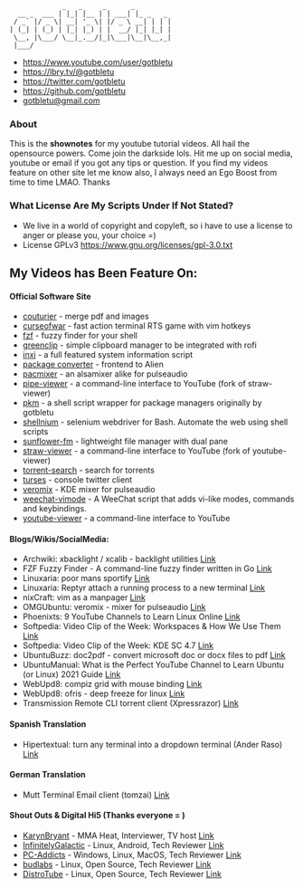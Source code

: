                  _   _     _      _         
      __ _  ___ | |_| |__ | | ___| |_ _   _ 
     / _` |/ _ \| __| '_ \| |/ _ \ __| | | |
    | (_| | (_) | |_| |_) | |  __/ |_| |_| |
     \__, |\___/ \__|_.__/|_|\___|\__|\__,_|
     |___/                                  

- https://www.youtube.com/user/gotbletu
- https://lbry.tv/@gotbletu
- https://twitter.com/gotbletu
- https://github.com/gotbletu
- gotbletu@gmail.com



### About
This is the **shownotes** for my youtube tutorial videos. All hail the opensource powers. Come join the darkside lols.
Hit me up on social media, youtube or email if you got any tips or question.
If you find my videos feature on other site let me know also, I always need an Ego Boost from time to time LMAO. Thanks

### What License Are My Scripts Under If Not Stated?
- We live in a world of copyright and copyleft, so i have to use a license to anger or please you, your choice =)
- License GPLv3 https://www.gnu.org/licenses/gpl-3.0.txt

## My Videos has Been Feature On:

#### Official Software Site

- [couturier](https://sites.google.com/site/couturierapp/) - merge pdf and images
- [curseofwar](https://github.com/a-nikolaev/curseofwar/wiki) - fast action terminal RTS game with vim hotkeys
- [fzf](https://github.com/junegunn/fzf/wiki) - fuzzy finder for your shell
- [greenclip](https://github.com/erebe/greenclip) - simple clipboard manager to be integrated with rofi
- [inxi](https://code.google.com/p/inxi/) - a full featured system information script
- [package converter](https://code.google.com/p/foxoman/wiki/PackageConverter) - frontend to Alien
- [pacmixer](https://github.com/KenjiTakahashi/pacmixer) - an alsamixer alike for pulseaudio
- [pipe-viewer](https://github.com/trizen/pipe-viewer) - a command-line interface to YouTube (fork of straw-viewer)
- [pkm](https://github.com/silvernode/pkm) - a shell script wrapper for package managers originally by gotbletu
- [shellnium](https://github.com/Rasukarusan/shellnium) - selenium webdriver for Bash. Automate the web using shell scripts
- [sunflower-fm](https://code.google.com/p/sunflower-fm/) - lightweight file manager with dual pane
- [straw-viewer](https://github.com/trizen/straw-viewer) - a command-line interface to YouTube (fork of youtube-viewer) 
- [torrent-search](http://torrent-search.sourceforge.net) - search for torrents
- [turses](https://pypi.python.org/pypi/turses) - console twitter client
- [veromix](http://kde-look.org/content/show.php?content=116676) - KDE mixer for pulseaudio
- [weechat-vimode](https://github.com/GermainZ/weechat-vimode) - A WeeChat script that adds vi-like modes, commands and keybindings.
- [youtube-viewer](https://github.com/trizen/youtube-viewer) - a command-line interface to YouTube

#### Blogs/Wikis/SocialMedia:

- Archwiki: xbacklight / xcalib - backlight utilities [Link](https://wiki.archlinux.org/index.php/backlight)
- FZF Fuzzy Finder - A command-line fuzzy finder written in Go [Link](http://junegunn.kr/2015/02/fzf-in-go/)
- Linuxaria: poor mans sportify [Link](http://linuxaria.com/pills/linux-terminal-poor-mans-spotify?lang=en)
- Linuxaria: Reptyr attach a running process to a new terminal [Link](https://linuxaria.com/pills/linux-terminal-reptyr-attach-a-running-process-to-a-new-terminal)
- nixCraft: vim as a manpager [Link](https://twitter.com/nixcraft/status/973221210589925385)
- OMGUbuntu: veromix - mixer for pulseaudio [Link](http://www.omgubuntu.co.uk/2012/02/how-to-increase-volume-over-100-in-kde/)
- Phoenixts: 9 YouTube Channels to Learn Linux Online [Link](http://phoenixts.com/blog/9-youtube-channels-to-learn-linux-online/)
- Softpedia: Video Clip of the Week: Workspaces & How We Use Them [Link](http://news.softpedia.com/news/Softpedia-Linux-Weekly-Issue-95-141165.shtml)
- Softpedia: Video Clip of the Week: KDE SC 4.7 [Link](http://news.softpedia.com/news/Softpedia-Linux-Weekly-Issue-164-221159.shtml)
- UbuntuBuzz: doc2pdf - convert microsoft doc or docx files to pdf [Link](http://www.ubuntubuzz.com/2012/12/cli-convert-microsoft-word-document-to.html)
- UbuntuManual: What is the Perfect YouTube Channel to Learn Ubuntu (or Linux) 2021 Guide [Link](https://ubuntumanual.org/youtube-channel-to-learn-ubuntu-or-linux/)
- WebUpd8: compiz grid with mouse binding [Link](http://www.webupd8.org/2011/01/set-up-hot-corners-for-compiz-grid.html)
- WebUpd8: ofris - deep freeze for linux [Link](http://www.webupd8.org/2010/08/ofris-deep-freeze-like-application-for.html)
- Transmission Remote CLI torrent client (Xpressrazor) [Link](https://xpressrazor.wordpress.com/2014/04/30/using-transmission-remote-as-your-default-bittorrent-client/)

#### Spanish Translation
- Hipertextual: turn any terminal into a dropdown terminal (Ander Raso) [Link](http://hipertextual.com/2015/02/terminal-dropdown)

#### German Translation
- Mutt Terminal Email client (tomzai) [Link](http://tomzai.ch/mutt-mail-client-step-by-step/)

#### Shout Outs & Digital Hi5 (Thanks everyone = )

- [KarynBryant](https://www.youtube.com/user/KarynBryant) - MMA Heat, Interviewer, TV host [Link](https://www.youtube.com/watch?v=Y8aJC_92tRU#t=3m27s)
- [InfinitelyGalactic](https://www.youtube.com/user/InfinitelyGalactic) - Linux, Android, Tech Reviewer [Link](https://www.youtube.com/watch?v=2Dg7eQK_pn0#t=5m5s)
- [PC-Addicts](https://www.youtube.com/user/PCAddictsLive) - Windows, Linux, MacOS, Tech Reviewer [Link](https://www.youtube.com/watch?v=ewZnY-pBAdg)
- [budlabs](https://www.youtube.com/c/dubbeltumme) - Linux, Open Source, Tech Reviewer [Link](https://www.youtube.com/watch?v=dKaqY5kENPQ#t=13m31s)
- [DistroTube](https://www.youtube.com/c/DistroTube) - Linux, Open Source, Tech Reviewer [Link](https://www.youtube.com/watch?v=u_SIXD9SQCk#t=8m22s)
